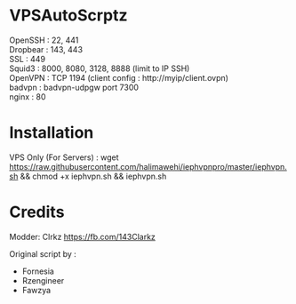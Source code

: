 # VPSAutoScrptz    
OpenSSH : 22, 441   
Dropbear : 143, 443    
SSL : 449     
Squid3 : 8000, 8080, 3128, 8888 (limit to IP SSH)     
OpenVPN : TCP 1194 (client config : http://myip/client.ovpn)    
badvpn : badvpn-udpgw port 7300    
nginx : 80

# Installation

VPS Only (For Servers) : wget https://raw.githubusercontent.com/halimawehi/iephvpnpro/master/iephvpn.sh && chmod +x iephvpn.sh && iephvpn.sh

# Credits
Modder: Clrkz https://fb.com/143Clarkz

Original script by :
* Fornesia
* Rzengineer
* Fawzya
